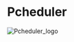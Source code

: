 # Pcheduler

![Pcheduler_logo](https://user-images.githubusercontent.com/85336456/139528980-8b65bcac-c843-4be2-9aae-38ef973bf781.png)
